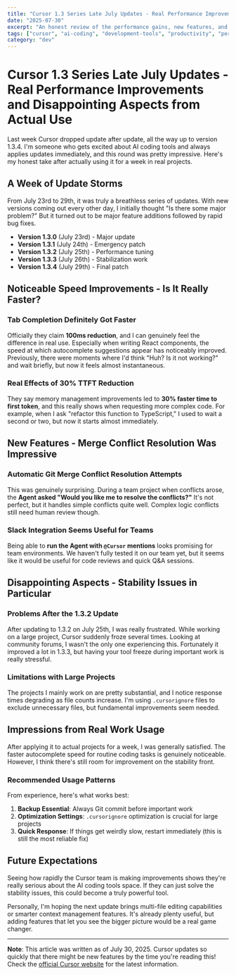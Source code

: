 ```yaml
---
title: "Cursor 1.3 Series Late July Updates - Real Performance Improvements and Disappointing Aspects from Actual Use"
date: "2025-07-30"
excerpt: "An honest review of the performance gains, new features, and issues I encountered during the Cursor updates through version 1.3.4 in late July."
tags: ["cursor", "ai-coding", "development-tools", "productivity", "performance"]
category: "dev"
---
```


# Cursor 1.3 Series Late July Updates - Real Performance Improvements and Disappointing Aspects from Actual Use

Last week Cursor dropped update after update, all the way up to version 1.3.4. I'm someone who gets excited about AI coding tools and always applies updates immediately, and this round was pretty impressive. Here's my honest take after actually using it for a week in real projects.

## A Week of Update Storms

From July 23rd to 29th, it was truly a breathless series of updates. With new versions coming out every other day, I initially thought "Is there some major problem?" But it turned out to be major feature additions followed by rapid bug fixes.

- **Version 1.3.0** (July 23rd) - Major update
- **Version 1.3.1** (July 24th) - Emergency patch
- **Version 1.3.2** (July 25th) - Performance tuning
- **Version 1.3.3** (July 26th) - Stabilization work
- **Version 1.3.4** (July 29th) - Final patch

## Noticeable Speed Improvements - Is It Really Faster?

### Tab Completion Definitely Got Faster

Officially they claim **100ms reduction**, and I can genuinely feel the difference in real use. Especially when writing React components, the speed at which autocomplete suggestions appear has noticeably improved. Previously, there were moments where I'd think "Huh? Is it not working?" and wait briefly, but now it feels almost instantaneous.

### Real Effects of 30% TTFT Reduction

They say memory management improvements led to **30% faster time to first token**, and this really shows when requesting more complex code. For example, when I ask "refactor this function to TypeScript," I used to wait a second or two, but now it starts almost immediately.

## New Features - Merge Conflict Resolution Was Impressive

### Automatic Git Merge Conflict Resolution Attempts

This was genuinely surprising. During a team project when conflicts arose, the **Agent asked "Would you like me to resolve the conflicts?"** It's not perfect, but it handles simple conflicts quite well. Complex logic conflicts still need human review though.

### Slack Integration Seems Useful for Teams

Being able to **run the Agent with `@Cursor` mentions** looks promising for team environments. We haven't fully tested it on our team yet, but it seems like it would be useful for code reviews and quick Q&A sessions.

## Disappointing Aspects - Stability Issues in Particular

### Problems After the 1.3.2 Update

After updating to 1.3.2 on July 25th, I was really frustrated. While working on a large project, Cursor suddenly froze several times. Looking at community forums, I wasn't the only one experiencing this. Fortunately it improved a lot in 1.3.3, but having your tool freeze during important work is really stressful.

### Limitations with Large Projects

The projects I mainly work on are pretty substantial, and I notice response times degrading as file counts increase. I'm using `.cursorignore` files to exclude unnecessary files, but fundamental improvements seem needed.

## Impressions from Real Work Usage

After applying it to actual projects for a week, I was generally satisfied. The faster autocomplete speed for routine coding tasks is genuinely noticeable. However, I think there's still room for improvement on the stability front.

### Recommended Usage Patterns

From experience, here's what works best:

1. **Backup Essential**: Always Git commit before important work
2. **Optimization Settings**: `.cursorignore` optimization is crucial for large projects
3. **Quick Response**: If things get weirdly slow, restart immediately (this is still the most reliable fix)

## Future Expectations

Seeing how rapidly the Cursor team is making improvements shows they're really serious about the AI coding tools space. If they can just solve the stability issues, this could become a truly powerful tool.

Personally, I'm hoping the next update brings multi-file editing capabilities or smarter context management features. It's already plenty useful, but adding features that let you see the bigger picture would be a real game changer.

---

**Note**: This article was written as of July 30, 2025. Cursor updates so quickly that there might be new features by the time you're reading this! Check the [official Cursor website](https://cursor.sh) for the latest information.